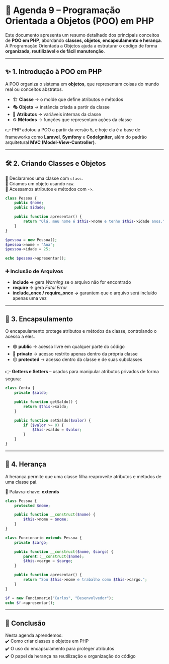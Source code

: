 # 🐘 Agenda 9 – Programação Orientada a Objetos (POO) em PHP  

Este documento apresenta um resumo detalhado dos principais conceitos de **POO em PHP**, abordando **classes, objetos, encapsulamento e herança**.  
A Programação Orientada a Objetos ajuda a estruturar o código de forma **organizada, reutilizável e de fácil manutenção**.  

---

## ✨ 1. Introdução à POO em PHP
A POO organiza o sistema em **objetos**, que representam coisas do mundo real ou conceitos abstratos.  

- 🏗️ **Classe** → o molde que define atributos e métodos  
- 🎭 **Objeto** → instância criada a partir da classe  
- 🔑 **Atributos** → variáveis internas da classe  
- ⚙️ **Métodos** → funções que representam ações da classe  

👉 PHP adotou a POO a partir da versão 5, e hoje ela é a base de frameworks como **Laravel**, **Symfony** e **CodeIgniter**, além do padrão arquitetural **MVC (Model-View-Controller)**.  

---

## 🛠️ 2. Criando Classes e Objetos
📌 Declaramos uma classe com `class`.  
📌 Criamos um objeto usando `new`.  
📌 Acessamos atributos e métodos com `->`.  

```php
class Pessoa {
    public $nome;
    public $idade;

    public function apresentar() {
        return "Olá, meu nome é $this->nome e tenho $this->idade anos.";
    }
}

$pessoa = new Pessoa();
$pessoa->nome = "Ana";
$pessoa->idade = 25;

echo $pessoa->apresentar();
```

### ➕ Inclusão de Arquivos
- **include →** gera *Warning* se o arquivo não for encontrado  
- **require →** gera *Fatal Error*  
- **include_once / require_once →** garantem que o arquivo será incluído apenas uma vez  

---

## 🔐 3. Encapsulamento
O encapsulamento protege atributos e métodos da classe, controlando o acesso a eles.  

- 🟢 **public** → acesso livre em qualquer parte do código  
- 🔴 **private** → acesso restrito apenas dentro da própria classe  
- 🟡 **protected** → acesso dentro da classe e de suas subclasses  

👉 **Getters e Setters** – usados para manipular atributos privados de forma segura:  

```php
class Conta {
    private $saldo;

    public function getSaldo() {
        return $this->saldo;
    }

    public function setSaldo($valor) {
        if ($valor >= 0) {
            $this->saldo = $valor;
        }
    }
}
```

---

## 🌳 4. Herança
A herança permite que uma classe filha reaproveite atributos e métodos de uma classe pai.  

📌 Palavra-chave: **extends**  

```php
class Pessoa {
    protected $nome;

    public function __construct($nome) {
        $this->nome = $nome;
    }
}

class Funcionario extends Pessoa {
    private $cargo;

    public function __construct($nome, $cargo) {
        parent::__construct($nome);
        $this->cargo = $cargo;
    }

    public function apresentar() {
        return "Sou $this->nome e trabalho como $this->cargo.";
    }
}

$f = new Funcionario("Carlos", "Desenvolvedor");
echo $f->apresentar();
```

---

## 🎯 Conclusão
Nesta agenda aprendemos:  
✔️ Como criar classes e objetos em PHP  
✔️ O uso do encapsulamento para proteger atributos  
✔️ O papel da herança na reutilização e organização do código  
